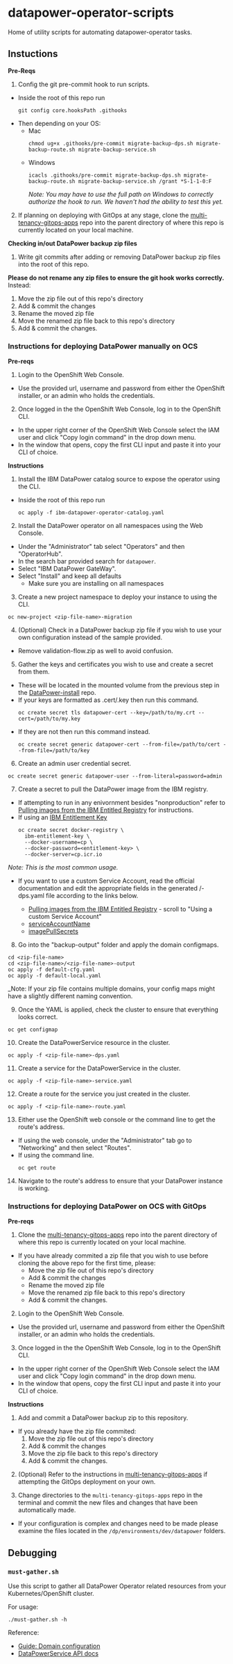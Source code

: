 # datapower-operator-scripts

Home of utility scripts for automating datapower-operator tasks.

## Instuctions

**Pre-Reqs**

1. Config the git pre-commit hook to run scripts.
  - Inside the root of this repo run
    ```
    git config core.hooksPath .githooks
    ```
  - Then depending on your OS:
    - Mac
      ```
      chmod ug+x .githooks/pre-commit migrate-backup-dps.sh migrate-backup-route.sh migrate-backup-service.sh
      ```
    - Windows
      ```
      icacls .githooks/pre-commit migrate-backup-dps.sh migrate-backup-route.sh migrate-backup-service.sh /grant *S-1-1-0:F
      ```
      _Note: You may have to use the full path on Windows to correctly authorize the hook to run. We haven't had the ability to test this yet._

2. If planning on deploying with GitOps at any stage, clone the [multi-tenancy-gitops-apps](https://github.com/DataPower-on-Azure/multi-tenancy-gitops-apps) repo into the parent directory of where this repo is currently located on your local machine.

**Checking in/out DataPower backup zip files**
1. Write git commits after adding or removing DataPower backup zip files into the root of this repo.

**Please do not rename any zip files to ensure the git hook works correctly.**
Instead:
1. Move the zip file out of this repo's directory
2. Add & commit the changes
3. Rename the moved zip file
4. Move the renamed zip file back to this repo's directory
5. Add & commit the changes.

### Instructions for deploying DataPower manually on OCS

**Pre-reqs**

1. Login to the OpenShift Web Console.
  - Use the provided url, username and password from either the OpenShift installer, or an admin who holds the credentials.

2. Once logged in the the OpenShift Web Console, log in to the OpenShift CLI.
  - In the upper right corner of the OpenShift Web Console select the IAM user and click "Copy login command" in the drop down menu.
  - In the window that opens, copy the first CLI input and paste it into your CLI of choice.

**Instructions**

1. Install the IBM DataPower catalog source to expose the operator using the CLI.
  - Inside the root of this repo run
    ```
    oc apply -f ibm-datapower-operator-catalog.yaml
    ```

2. Install the DataPower operator on all namespaces using the Web Console.
  - Under the "Administrator" tab select "Operators" and then "OperatorHub".
  - In the search bar provided search for `datapower`.
  - Select "IBM DataPower GateWay".
  - Select "Install" and keep all defaults
    - Make sure you are installing on all namespaces 

3. Create a new project namespace to deploy your instance to using the CLI.
  ```
  oc new-project <zip-file-name>-migration
  ```
  
4. (Optional) Check in a DataPower backup zip file if you wish to use your own configuration instead of the sample provided.
  - Remove validation-flow.zip as well to avoid confusion.

5. Gather the keys and certificates you wish to use and create a secret from them.
  - These will be located in the mounted volume from the previous step in the [DataPower-install](https://github.com/DataPower-on-Azure/DataPower-install) repo.
  - If your keys are formatted as .cert/.key then run this command.
    ```
    oc create secret tls datapower-cert --key=/path/to/my.crt --cert=/path/to/my.key
    ```
  - If they are not then run this command instead.
    ```
    oc create secret generic datapower-cert --from-file=/path/to/cert --from-file=/path/to/key
    ```

6. Create an admin user credential secret.
  ```
  oc create secret generic datapower-user --from-literal=password=admin
  ```

7. Create a secret to pull the DataPower image from the IBM registry.
  - If attempting to run in any enivornment besides "nonproduction" refer to [Pulling images from the IBM Entitled Registry](https://www.ibm.com/docs/en/datapower-operator/1.6?topic=features-entitled-registry) for instructions.
  - If using an [IBM Entitlement Key](https://myibm.ibm.com/products-services/containerlibrary)
    ```
    oc create secret docker-registry \
      ibm-entitlement-key \
      --docker-username=cp \
      --docker-password=<entitlement-key> \
      --docker-server=cp.icr.io
    ```
  _Note: This is the most common usage._
  - If you want to use a custom Service Account, read the official documentation and edit the appropriate fields in the generated <zipfile>/<zipfile>-dps.yaml file according to the links below.
    - [Pulling images from the IBM Entitled Registry](https://www.ibm.com/docs/en/datapower-operator/1.6?topic=features-entitled-registry) - scroll to "Using a custom Service Account"
    - [serviceAccountName](https://www.ibm.com/docs/en/datapower-operator/1.6?topic=s-serviceaccountname-1)
    - [imagePullSecrets](https://www.ibm.com/docs/en/datapower-operator/1.6?topic=s-imagepullsecrets-1)

8. Go into the "backup-output" folder and apply the domain configmaps.
  ```
  cd <zip-file-name>
  cd <zip-file-name>/<zip-file-name>-output
  oc apply -f default-cfg.yaml
  oc apply -f default-local.yaml
  ```
  _Note: If your zip file contains multiple domains, your config maps might have a slightly different naming convention.

9. Once the YAML is applied, check the cluster to ensure that everything looks correct.
  ```
  oc get configmap
  ```

10. Create the DataPowerService resource in the cluster.
  ```
  oc apply -f <zip-file-name>-dps.yaml
  ```

11. Create a service for the DataPowerService in the cluster.
  ```
  oc apply -f <zip-file-name>-service.yaml
  ```

12. Create a route for the service you just created in the cluster.
  ```
  oc apply -f <zip-file-name>-route.yaml
  ```

13. Either use the OpenShift web console or the command line to get the route's address.
  - If using the web console, under the "Administrator" tab go to "Networking" and then select "Routes".
  - If using the command line.
    ```
    oc get route
    ```

14. Navigate to the route's address to ensure that your DataPower instance is working.

### Instructions for deploying DataPower on OCS with GitOps

**Pre-reqs**

1. Clone the [multi-tenancy-gitops-apps](https://github.com/DataPower-on-Azure/multi-tenancy-gitops-apps) repo into the parent directory of where this repo is currently located on your local machine.
  - If you have already commited a zip file that you wish to use before cloning the above repo for the first time, please:
    - Move the zip file out of this repo's directory
    - Add & commit the changes
    - Rename the moved zip file
    - Move the renamed zip file back to this repo's directory
    - Add & commit the changes.

2. Login to the OpenShift Web Console.
  - Use the provided url, username and password from either the OpenShift installer, or an admin who holds the credentials.

3. Once logged in the the OpenShift Web Console, log in to the OpenShift CLI.
  - In the upper right corner of the OpenShift Web Console select the IAM user and click "Copy login command" in the drop down menu.
  - In the window that opens, copy the first CLI input and paste it into your CLI of choice.

**Instructions**

1. Add and commit a DataPower backup zip to this repository.
  - If you already have the zip file commited:
    1. Move the zip file out of this repo's directory
    2. Add & commit the changes
    3. Move the zip file back to this repo's directory
    4. Add & commit the changes.

2. (Optional) Refer to the instructions in [multi-tenancy-gitops-apps](https://github.com/DataPower-on-Azure/multi-tenancy-gitops-apps) if attempting the GitOps deployment on your own.

3. Change directories to the `multi-tenancy-gitops-apps` repo in the terminal and commit the new files and changes that have been automatically made.
  - If your configuration is complex and changes need to be made please examine the files located in the `/dp/environments/dev/datapower` folders.

## Debugging

### `must-gather.sh`

Use this script to gather all DataPower Operator related resources from your Kubernetes/OpenShift cluster.

For usage:

```
./must-gather.sh -h
```


Reference:

- [Guide: Domain configuration](https://www.ibm.com/docs/en/datapower-operator/1.6?topic=guides-domain-configuration)
- [DataPowerService API docs](https://www.ibm.com/docs/en/datapower-operator/1.6)

